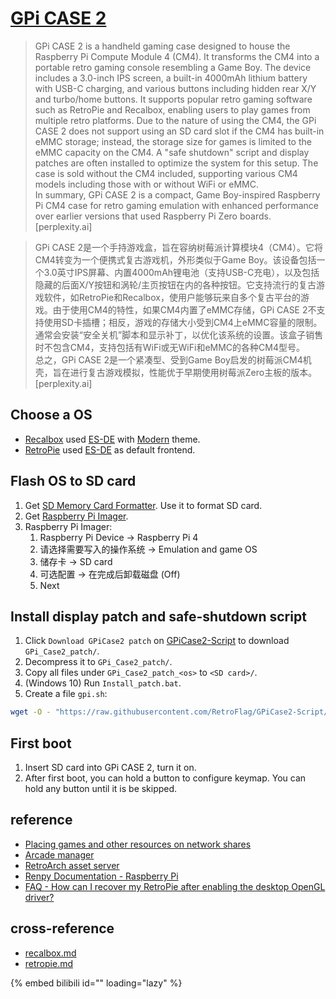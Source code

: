 # [GPi CASE 2](https://retroflag.com/gpi_case_2.html)

> GPi CASE 2 is a handheld gaming case designed to house the Raspberry Pi Compute Module 4 (CM4). It transforms the CM4 into a portable retro gaming console resembling a Game Boy. The device includes a 3.0-inch IPS screen, a built-in 4000mAh lithium battery with USB-C charging, and various buttons including hidden rear X/Y and turbo/home buttons. It supports popular retro gaming software such as RetroPie and Recalbox, enabling users to play games from multiple retro platforms. Due to the nature of using the CM4, the GPi CASE 2 does not support using an SD card slot if the CM4 has built-in eMMC storage; instead, the storage size for games is limited to the eMMC capacity on the CM4. A "safe shutdown" script and display patches are often installed to optimize the system for this setup. The case is sold without the CM4 included, supporting various CM4 models including those with or without WiFi or eMMC.  
> In summary, GPi CASE 2 is a compact, Game Boy-inspired Raspberry Pi CM4 case for retro gaming emulation with enhanced performance over earlier versions that used Raspberry Pi Zero boards. [perplexity.ai]

> GPi CASE 2是一个手持游戏盒，旨在容纳树莓派计算模块4（CM4）。它将CM4转变为一个便携式复古游戏机，外形类似于Game Boy。该设备包括一个3.0英寸IPS屏幕、内置4000mAh锂电池（支持USB-C充电），以及包括隐藏的后面X/Y按钮和涡轮/主页按钮在内的各种按钮。它支持流行的复古游戏软件，如RetroPie和Recalbox，使用户能够玩来自多个复古平台的游戏。由于使用CM4的特性，如果CM4内置了eMMC存储，GPi CASE 2不支持使用SD卡插槽；相反，游戏的存储大小受到CM4上eMMC容量的限制。通常会安装“安全关机”脚本和显示补丁，以优化该系统的设置。该盒子销售时不包含CM4，支持包括有WiFi或无WiFi和eMMC的各种CM4型号。  
> 总之，GPi CASE 2是一个紧凑型、受到Game Boy启发的树莓派CM4机壳，旨在进行复古游戏模拟，性能优于早期使用树莓派Zero主板的版本。 [perplexity.ai]

## Choose a OS

- [Recalbox](https://www.recalbox.com/) used [ES-DE](https://gitlab.com/es-de/emulationstation-de) with [Modern](https://gitlab.com/es-de/themes/modern-es-de) theme.
- [RetroPie](https://retropie.org.uk/) used [ES-DE](https://gitlab.com/es-de/emulationstation-de) as default frontend.

## Flash OS to SD card

1. Get [SD Memory Card Formatter](https://www.sdcard.org/downloads/formatter/). Use it to format SD card.
2. Get [Raspberry Pi Imager](https://www.raspberrypi.com/software/).
3. Raspberry Pi Imager:
	1. Raspberry Pi Device → Raspberry Pi 4
	2. 请选择需要写入的操作系统 → Emulation and game OS
	3. 储存卡 → SD card
	4. 可选配置 → 在完成后卸载磁盘 (Off)
	5. Next

## Install display patch and safe-shutdown script

1. Click `Download GPiCase2 patch` on [GPiCase2-Script](https://github.com/RetroFlag/GPiCase2-Script) to download `GPi_Case2_patch/`.
2. Decompress it to `GPi_Case2_patch/`.
3. Copy all files under `GPi_Case2_patch_<os>` to `<SD card>/`.
4. (Windows 10) Run `Install_patch.bat`.
5. Create a file `gpi.sh`:

```sh
wget -O - "https://raw.githubusercontent.com/RetroFlag/GPiCase2-Script/main/retropie_install_gpi2.sh" | sudo bash
```

## First boot

1. Insert SD card into GPi CASE 2, turn it on.
2. After first boot, you can hold a button to configure keymap. You can hold any button until it is be skipped.

## reference

- [Placing games and other resources on network shares](https://gitlab.com/es-de/emulationstation-de/-/blob/master/USERGUIDE.md#placing-games-and-other-resources-on-network-shares)
- [Arcade manager](https://github.com/cosmo0/arcade-manager)
- [RetroArch asset server](https://github.com/NickHeap2/retroarch-asset-server)
- [Renpy Documentation - Raspberry Pi](https://www.renpy.org/doc/html/raspi.html)
- [FAQ - How can I recover my RetroPie after enabling the desktop OpenGL driver?](https://retropie.org.uk/docs/FAQ/#how-can-i-recover-my-retropie-after-enabling-the-desktop-opengl-driver)

## cross-reference

- [recalbox.md](/os/recalbox.md)
- [retropie.md](/os/retropie.md)

{% embed bilibili id="<id>" loading="lazy" %}
